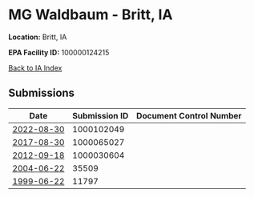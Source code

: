 # MG Waldbaum - Britt, IA

**Location:** Britt, IA

**EPA Facility ID:** 100000124215

[Back to IA Index](../../index.md)

## Submissions

| Date | Submission ID | Document Control Number |
|------|--------------|-------------------------|
| [2022-08-30](submissions/1000102049.md) | 1000102049 |  |
| [2017-08-30](submissions/1000065027.md) | 1000065027 |  |
| [2012-09-18](submissions/1000030604.md) | 1000030604 |  |
| [2004-06-22](submissions/35509.md) | 35509 |  |
| [1999-06-22](submissions/11797.md) | 11797 |  |
